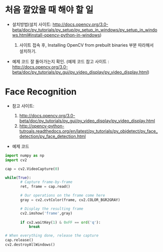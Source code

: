 # 처음 깔았을 때 해야 할 일 
* 설치방법(설치 사이트: http://docs.opencv.org/3.0-beta/doc/py_tutorials/py_setup/py_setup_in_windows/py_setup_in_windows.html#install-opencv-python-in-windows)

    1. 사이트 접속 후, Installing OpenCV from prebuilt binaries 부분 따라해서 설치하기. 

* 예제 코드 잘 돌아가는지 확인. (예제 코드 참고 사이트 : http://docs.opencv.org/3.0-beta/doc/py_tutorials/py_gui/py_video_display/py_video_display.html)


# Face Recognition
 
 * 참고 사이트:
 
    1.  http://docs.opencv.org/3.0-beta/doc/py_tutorials/py_gui/py_video_display/py_video_display.html
    1.  http://opencv-python-tutroals.readthedocs.org/en/latest/py_tutorials/py_objdetect/py_face_detection/py_face_detection.html
 
 * 예제 코드
 ````python
import numpy as np
import cv2

cap = cv2.VideoCapture(0)

while(True):
        # Capture frame-by-frame 
        ret, frame = cap.read()

        # Our operations on the frame come here
        gray = cv2.cvtColor(frame, cv2.COLOR_BGR2GRAY)

        # Display the resulting frame
        cv2.imshow('frame',gray)
        
        if cv2.waitKey(1) & 0xFF == ord('q'):
            break

# When everything done, release the capture
cap.release()
cv2.destroyAllWindows()
````

